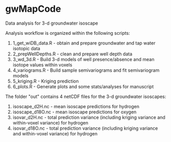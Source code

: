 # gwMapCode
Data analysis for 3-d groundwater isoscape

Analysis workflow is organized within the following scripts:

1. 1_get_wiDB_data.R - obtain and prepare groundwater and tap water isotopic data
2. 2_prepWellDepths.R - clean and prepare well depth data
3. 3_wd_3d.R - Build 3-d models of well presence/absence and mean isotope values within voxels
4. 4_variograms.R - Build sample semivariograms and fit semivariogram models
5. 5_kriging.R - Kriging prediction
6. 6_plots.R - Generate plots and some stats/analyses for manuscript

The folder "out" contains 4 netCDF files for the 3-d groundwater isoscapes:

1. isoscape_d2H.nc - mean isoscape predictions for hydrogen
2. isoscape_d18O.nc - mean isoscape predictions for oxygen
3. isovar_d2H.nc - total prediction variance (including kriging variance and within-voxel variance) for hydrogen
4. isovar_d18O.nc - total prediction variance (including kriging variance and within-voxel variance) for hydrogen